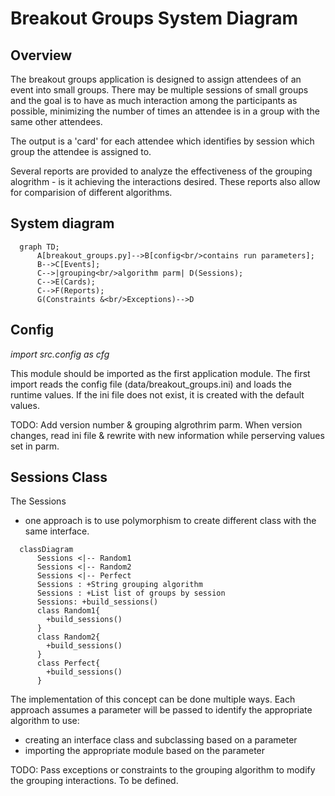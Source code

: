 # Breakout Groups System Diagram

## Overview

The breakout groups application is designed to assign attendees of an event into small groups.  There may be multiple sessions of small groups and the goal is to have as much interaction among the participants as possible, minimizing the number of times an attendee is in a group with the same other attendees.

The output is a 'card' for each attendee which identifies by session which group the attendee is assigned to. 

Several reports are provided to analyze the effectiveness of the grouping alogrithm - is it achieving the interactions desired.  These reports also allow for comparision of different algorithms.

## System diagram

```mermaid
  graph TD;
      A[breakout_groups.py]-->B[config<br/>contains run parameters];
      B-->C[Events];
      C-->|grouping<br/>algorithm parm| D(Sessions);
      C-->E(Cards);
      C-->F(Reports);
      G(Constraints &<br/>Exceptions)-->D
```
## Config

*import src.config as cfg*

This module should be imported as the first application module.  The first import reads the config file (data/breakout_groups.ini) and loads the runtime values.  If the ini file does not exist, it is created with the default values.

TODO: Add version number & grouping algrothrim parm.  When version changes, read ini file & rewrite with new information while perserving values set in parm.

## Sessions Class

The Sessions

* one approach is to use polymorphism to create different class with the same interface. 

```mermaid
  classDiagram
      Sessions <|-- Random1
      Sessions <|-- Random2
      Sessions <|-- Perfect
      Sessions : +String grouping algorithm
      Sessions : +List list of groups by session
      Sessions: +build_sessions()
      class Random1{
        +build_sessions()
      }
      class Random2{
        +build_sessions()
      }
      class Perfect{
        +build_sessions()
      }
```

The implementation of this concept can be done multiple ways.  Each approach assumes a parameter will be passed to identify the appropriate algorithm to use:

* creating an interface class and subclassing based on a parameter
* importing the appropriate module based on the parameter

TODO: Pass exceptions or constraints to the grouping algorithm to modify the grouping interactions.  To be defined.